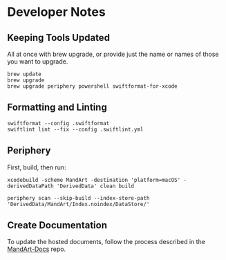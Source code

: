 # Developer Notes

## Keeping Tools Updated

All at once with brew upgrade, or provide just the name or names of those you want to upgrade.

```shell
brew update
brew upgrade
brew upgrade periphery powershell swiftformat-for-xcode
```

## Formatting and Linting

```
swiftformat --config .swiftformat
swiftlint lint --fix --config .swiftlint.yml 
```

## Periphery

First, build, then run:

```
xcodebuild -scheme MandArt -destination 'platform=macOS' -derivedDataPath 'DerivedData' clean build

periphery scan --skip-build --index-store-path 'DerivedData/MandArt/Index.noindex/DataStore/'
```

## Create Documentation

To update the hosted documents, follow the process described in the
[MandArt-Docs](https://github.com/denisecase/MandArt-Docs) repo.
